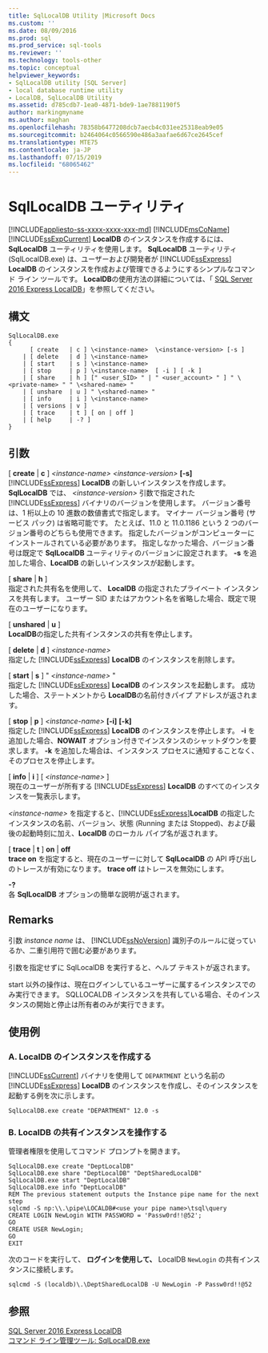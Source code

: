 ```yaml
---
title: SqlLocalDB Utility |Microsoft Docs
ms.custom: ''
ms.date: 08/09/2016
ms.prod: sql
ms.prod_service: sql-tools
ms.reviewer: ''
ms.technology: tools-other
ms.topic: conceptual
helpviewer_keywords:
- SqlLocalDB utility [SQL Server]
- local database runtime utility
- LocalDB, SqlLocalDB Utility
ms.assetid: d785cdb7-1ea0-4871-bde9-1ae7881190f5
author: markingmyname
ms.author: maghan
ms.openlocfilehash: 78358b6477208dcb7aecb4c031ee25318eab9e05
ms.sourcegitcommit: b2464064c0566590e486a3aafae6d67ce2645cef
ms.translationtype: MTE75
ms.contentlocale: ja-JP
ms.lasthandoff: 07/15/2019
ms.locfileid: "68065462"
---
```

# <a name="sqllocaldb-utility"></a>SqlLocalDB ユーティリティ
[!INCLUDE[appliesto-ss-xxxx-xxxx-xxx-md](../includes/appliesto-ss-xxxx-xxxx-xxx-md.md)]
  [!INCLUDE[msCoName](../includes/msconame-md.md)][!INCLUDE[ssExpCurrent](../includes/ssexpcurrent-md.md)] **LocalDB** のインスタンスを作成するには、**SqlLocalDB** ユーティリティを使用します。 **SqlLocalDB** ユーティリティ (SqlLocalDB.exe) は、ユーザーおよび開発者が [!INCLUDE[ssExpress](../includes/ssexpress-md.md)] **LocalDB** のインスタンスを作成および管理できるようにするシンプルなコマンド ライン ツールです。 **LocalDB**の使用方法の詳細については、「 [SQL Server 2016 Express LocalDB](../database-engine/configure-windows/sql-server-2016-express-localdb.md)」を参照してください。  
  
## <a name="syntax"></a>構文  
  
```  
SqlLocalDB.exe   
{  
      [ create   | c ] \<instance-name>  \<instance-version> [-s ]  
    | [ delete   | d ] \<instance-name>  
    | [ start    | s ] \<instance-name>  
    | [ stop     | p ] \<instance-name>  [ -i ] [ -k ]  
    | [ share    | h ] [" <user_SID> " | " <user_account> " ] " \<private-name> " " \<shared-name> "  
    | [ unshare  | u ] " \<shared-name> "  
    | [ info     | i ] \<instance-name>  
    | [ versions | v ]  
    | [ trace    | t ] [ on | off ]  
    | [ help     | -? ]  
}  
```  
  
## <a name="arguments"></a>引数  
 [ **create** | **c** ] *\<instance-name>* *\<instance-version>* **[-s]**  
 [!INCLUDE[ssExpress](../includes/ssexpress-md.md)] **LocalDB** の新しいインスタンスを作成します。 **SqlLocalDB** では、 *\<instance-version>* 引数で指定された [!INCLUDE[ssExpress](../includes/ssexpress-md.md)] バイナリのバージョンを使用します。 バージョン番号は、1 桁以上の 10 進数の数値書式で指定します。 マイナー バージョン番号 (サービス パック) は省略可能です。 たとえば、11.0 と 11.0.1186 という 2 つのバージョン番号のどちらも使用できます。 指定したバージョンがコンピューターにインストールされている必要があります。 指定しなかった場合、バージョン番号は既定で **SqlLocalDB** ユーティリティのバージョンに設定されます。 **-s** を追加した場合、**LocalDB** の新しいインスタンスが起動します。  
  
 [ **share** | **h** ]  
 指定された共有名を使用して、 **LocalDB** の指定されたプライベート インスタンスを共有します。 ユーザー SID またはアカウント名を省略した場合、既定で現在のユーザーになります。  
  
 [ **unshared** | **u** ]  
 **LocalDB**の指定した共有インスタンスの共有を停止します。  
  
 [ **delete** | **d** ] *\<instance-name>*  
 指定した [!INCLUDE[ssExpress](../includes/ssexpress-md.md)] **LocalDB** のインスタンスを削除します。  
  
 [ **start** | **s** ] " *\<instance-name>* "  
 指定した [!INCLUDE[ssExpress](../includes/ssexpress-md.md)] **LocalDB** のインスタンスを起動します。 成功した場合、ステートメントから **LocalDB**の名前付きパイプ アドレスが返されます。  
  
 [ **stop** | **p** ] *\<instance-name>* **[-i]** **[-k]**  
 指定した [!INCLUDE[ssExpress](../includes/ssexpress-md.md)] **LocalDB** のインスタンスを停止します。 **-i** を追加した場合、**NOWAIT** オプション付きでインスタンスのシャットダウンを要求します。 **-k** を追加した場合は、インスタンス プロセスに通知することなく、そのプロセスを停止します。  
  
 [ **info** | **i** ] [ *\<instance-name>* ]  
 現在のユーザーが所有する [!INCLUDE[ssExpress](../includes/ssexpress-md.md)] **LocalDB** のすべてのインスタンスを一覧表示します。  
  
 *\<instance-name>* を指定すると、[!INCLUDE[ssExpress](../includes/ssexpress-md.md)]**LocalDB** の指定したインスタンスの名前、バージョン、状態 (Running または Stopped)、および最後の起動時刻に加え、**LocalDB** のローカル パイプ名が返されます。  
  
 [ **trace** | **t** ] **on** | **off**  
 **trace on** を指定すると、現在のユーザーに対して **SqlLocalDB** の API 呼び出しのトレースが有効になります。 **trace off** はトレースを無効にします。  
  
 **-?**  
 各 **SqlLocalDB** オプションの簡単な説明が返されます。  
  
## <a name="remarks"></a>Remarks  
 引数 *instance name* は、 [!INCLUDE[ssNoVersion](../includes/ssnoversion-md.md)] 識別子のルールに従っているか、二重引用符で囲む必要があります。  
  
 引数を指定せずに SqlLocalDB を実行すると、ヘルプ テキストが返されます。  
  
 start 以外の操作は、現在ログインしているユーザーに属するインスタンスでのみ実行できます。 SQLLOCALDB インスタンスを共有している場合、そのインスタンスの開始と停止は所有者のみが実行できます。  
  
## <a name="examples"></a>使用例  
  
### <a name="a-creating-an-instance-of-localdb"></a>A. LocalDB のインスタンスを作成する  
 [!INCLUDE[ssCurrent](../includes/sscurrent-md.md)] バイナリを使用して `DEPARTMENT` という名前の [!INCLUDE[ssExpress](../includes/ssexpress-md.md)] **LocalDB** のインスタンスを作成し、そのインスタンスを起動する例を次に示します。  
  
```  
SqlLocalDB.exe create "DEPARTMENT" 12.0 -s  
```  
  
### <a name="b-working-with-a-shared-instance-of-localdb"></a>B. LocalDB の共有インスタンスを操作する  
 管理者権限を使用してコマンド プロンプトを開きます。  
  
```  
SqlLocalDB.exe create "DeptLocalDB"  
SqlLocalDB.exe share "DeptLocalDB" "DeptSharedLocalDB"  
SqlLocalDB.exe start "DeptLocalDB"  
SqlLocalDB.exe info "DeptLocalDB"  
REM The previous statement outputs the Instance pipe name for the next step  
sqlcmd -S np:\\.\pipe\LOCALDB#<use your pipe name>\tsql\query  
CREATE LOGIN NewLogin WITH PASSWORD = 'Passw0rd!!@52';   
GO  
CREATE USER NewLogin;  
GO  
EXIT  
```  
  
 次のコードを実行して、 **ログインを使用して、** LocalDB `NewLogin` の共有インスタンスに接続します。  
  
```  
sqlcmd -S (localdb)\.\DeptSharedLocalDB -U NewLogin -P Passw0rd!!@52  
```  
  
## <a name="see-also"></a>参照  
 [SQL Server 2016 Express LocalDB](../database-engine/configure-windows/sql-server-2016-express-localdb.md)  
[コマンド ライン管理ツール: SqlLocalDB.exe](../relational-databases/express-localdb-instance-apis/command-line-management-tool-sqllocaldb-exe.md)  
  
